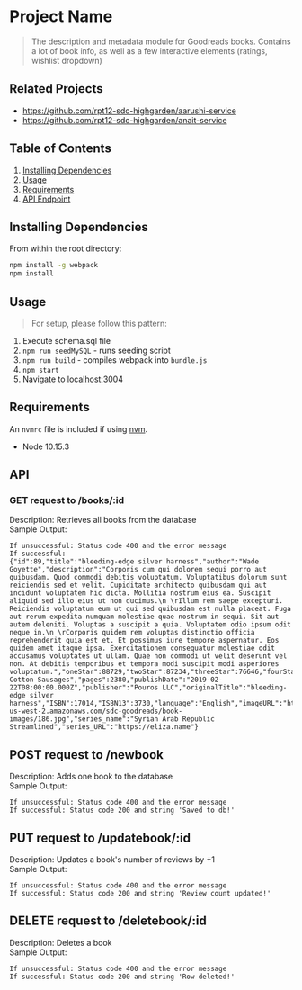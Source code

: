 # Project Name

> The description and metadata module for Goodreads books. Contains a lot of book info, as well as a few interactive elements (ratings, wishlist dropdown)

## Related Projects

  - https://github.com/rpt12-sdc-highgarden/aarushi-service
  - https://github.com/rpt12-sdc-highgarden/anait-service

## Table of Contents

1. [Installing Dependencies](#Installing%20Dependencies)
2. [Usage](#Usage)
3. [Requirements](#requirements)
4. [API Endpoint](#api%20endpoint)

## Installing Dependencies

From within the root directory:

```sh
npm install -g webpack
npm install
```

## Usage

> For setup, please follow this pattern:

1. Execute schema.sql file
1. `npm run seedMySQL` - runs seeding script
2. `npm run build` - compiles webpack into `bundle.js`
3. `npm start`
4. Navigate to [localhost:3004](http://localhost:3004)

## Requirements

An `nvmrc` file is included if using [nvm](https://github.com/creationix/nvm).

- Node 10.15.3

## API
### GET request to /books/:id

Description: Retrieves all books from the database\
Sample Output:
```
If unsuccessful: Status code 400 and the error message
If successful:
{"id":89,"title":"bleeding-edge silver harness","author":"Wade Goyette","description":"Corporis cum qui dolorem sequi porro aut quibusdam. Quod commodi debitis voluptatum. Voluptatibus dolorum sunt reiciendis sed et velit. Cupiditate architecto quibusdam qui aut incidunt voluptatem hic dicta. Mollitia nostrum eius ea. Suscipit aliquid sed illo eius ut non ducimus.\n \rIllum rem saepe excepturi. Reiciendis voluptatum eum ut qui sed quibusdam est nulla placeat. Fuga aut rerum expedita numquam molestiae quae nostrum in sequi. Sit aut autem deleniti. Voluptas a suscipit a quia. Voluptatem odio ipsum odit neque in.\n \rCorporis quidem rem voluptas distinctio officia reprehenderit quia est et. Et possimus iure tempore aspernatur. Eos quidem amet itaque ipsa. Exercitationem consequatur molestiae odit accusamus voluptates ut ullam. Quae non commodi ut velit deserunt vel non. At debitis temporibus et tempora modi suscipit modi asperiores voluptatum.","oneStar":88729,"twoStar":87234,"threeStar":76646,"fourStar":13186,"fiveStar":38402,"reviews":73794,"kindleLink":"http://celestino.name","amazonLink":"http://frieda.biz","worldcatLink":"http://kristin.org","audibleLink":"https://cassie.biz","barnesAndNobleLink":"https://donato.info","walmartLink":"https://sylvester.name","appleLink":"http://amaya.org","googleLink":"http://madonna.name","abebooksLink":"http://hailie.info","bookDepositoryLink":"http://jordane.biz","indigoLink":"https://ana.org","alibrisLink":"http://joanny.biz","betterWorldBooksLink":"https://roger.biz","indieBoundLink":"https://virgie.name","type":"Handcrafted Cotton Sausages","pages":2380,"publishDate":"2019-02-22T08:00:00.000Z","publisher":"Pouros LLC","originalTitle":"bleeding-edge silver harness","ISBN":17014,"ISBN13":3730,"language":"English","imageURL":"https://s3-us-west-2.amazonaws.com/sdc-goodreads/book-images/186.jpg","series_name":"Syrian Arab Republic Streamlined","series_URL":"https://eliza.name"}
```

## POST request to /newbook

Description: Adds one book to the database\
Sample Output:
```
If unsuccessful: Status code 400 and the error message
If successful: Status code 200 and string 'Saved to db!'
```

## PUT request to /updatebook/:id

Description: Updates a book's number of reviews by +1\
Sample Output:
```
If unsuccessful: Status code 400 and the error message
If successful: Status code 200 and string 'Review count updated!'
```

## DELETE request to /deletebook/:id

Description: Deletes a book\
Sample Output:
```
If unsuccessful: Status code 400 and the error message
If successful: Status code 200 and string 'Row deleted!'
```



